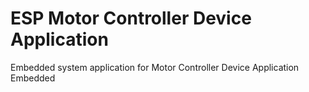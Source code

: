 # ESP Motor Controller Device Application
 Embedded system application for  Motor Controller Device Application
 Embedded
